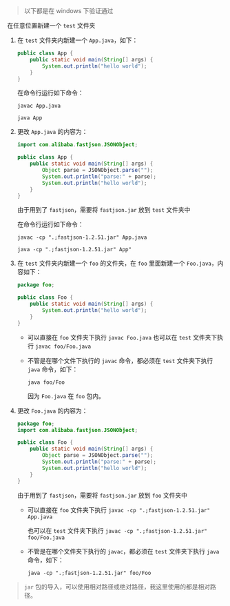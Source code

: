 >   以下都是在 windows 下验证通过

在任意位置新建一个 `test` 文件夹

1.  在 `test` 文件夹内新建一个 `App.java`，如下：  

    ```java
    public class App {
        public static void main(String[] args) {
            System.out.println("hello world");
        }
    }
    ```

    在命令行运行如下命令：  

    `javac App.java`  

    `java App`

2.  更改 `App.java` 的内容为：

    ```java
    import com.alibaba.fastjson.JSONObject;
    
    public class App {
        public static void main(String[] args) {
            Object parse = JSONObject.parse("");
            System.out.println("parse:" + parse);
            System.out.println("hello world");
        }
    }
    ```

    由于用到了 `fastjson`，需要将 `fastjson.jar` 放到 `test` 文件夹中

    在命令行运行如下命令：

    `javac -cp ".;fastjson-1.2.51.jar" App.java`

    `java -cp ".;fastjson-1.2.51.jar" App"`

3.  在 `test` 文件夹内新建一个 `foo` 的文件夹，在 `foo` 里面新建一个 `Foo.java`，内容如下：  

    ```java
    package foo;
    
    public class Foo {
        public static void main(String[] args) {
            System.out.println("hello world");
        }
    }
    
    ```

    -   可以直接在 `foo` 文件夹下执行 `javac Foo.java`
        也可以在 `test` 文件夹下执行 `javac foo/Foo.java`

    -   不管是在哪个文件下执行的 `javac` 命令，都必须在 `test` 文件夹下执行 `java` 命令，如下：

        `java foo/Foo`

        因为 `Foo.java` 在 `foo` 包内。

4.  更改 `Foo.java` 的内容为：

    ```java
    package foo;
    import com.alibaba.fastjson.JSONObject;
    
    public class Foo {
        public static void main(String[] args) {
            Object parse = JSONObject.parse("");
            System.out.println("parse:" + parse);
            System.out.println("hello world");
        }
    }
    ```

    由于用到了 `fastjson`，需要将 `fastjson.jar` 放到 `foo` 文件夹中

    -   可以直接在 `foo` 文件夹下执行 `javac -cp ".;fastjson-1.2.51.jar" App.java`

        也可以在 `test` 文件夹下执行 `javac -cp ".;fastjson-1.2.51.jar" foo/Foo.java`

    -   不管是在哪个文件夹下执行的 `javac`，都必须在 `test` 文件夹下执行 `java` 命令，如下：

        `java -cp ".;fastjson-1.2.51.jar" foo/Foo`

>   `jar` 包的导入，可以使用相对路径或绝对路径，我这里使用的都是相对路径。